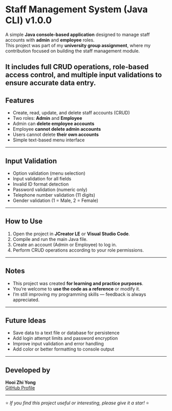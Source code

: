 # Staff Management System (Java CLI) v1.0.0

A simple **Java console-based application** designed to manage staff accounts with **admin** and **employee** roles.  
This project was part of my **university group assignment**, where my contribution focused on building the staff management module.  

It includes full **CRUD operations**, role-based access control, and multiple input validations to ensure accurate data entry.  
---
## Features
- Create, read, update, and delete staff accounts (CRUD)  
- Two roles: **Admin** and **Employee**  
- Admin can **delete employee accounts**  
- Employee **cannot delete admin accounts**  
- Users cannot delete **their own accounts**  
- Simple text-based menu interface  
---
## Input Validation
- Option validation (menu selection)  
- Input validation for all fields  
- Invalid ID format detection  
- Password validation (numeric only)  
- Telephone number validation (11 digits)  
- Gender validation (1 = Male, 2 = Female)
---
## How to Use
1. Open the project in **JCreator LE** or **Visual Studio Code**.  
2. Compile and run the main Java file.  
3. Create an account (Admin or Employee) to log in.  
4. Perform CRUD operations according to your role permissions.  
---
## Notes
- This project was created **for learning and practice purposes**.  
- You’re welcome to **use the code as a reference** or modify it.  
- I’m still improving my programming skills — feedback is always appreciated.
---
## Future Ideas
- Save data to a text file or database for persistence  
- Add login attempt limits and password encryption  
- Improve input validation and error handling  
- Add color or better formatting to console output  
---
## Developed by
**Hooi Zhi Yong**  
[GitHub Profile](https://github.com/HooiZhiYong)

---

⭐ *If you find this project useful or interesting, please give it a star!* ⭐

